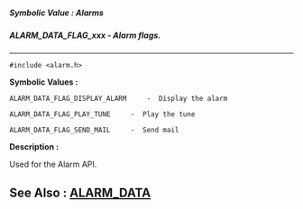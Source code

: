 ##### Symbolic Value : Alarms
##### ALARM_DATA_FLAG_xxx - Alarm flags.
---
```
#include <alarm.h>
```

**Symbolic Values :**

	ALARM_DATA_FLAG_DISPLAY_ALARM	  -  Display the alarm

	ALARM_DATA_FLAG_PLAY_TUNE	  -  Play the tune

	ALARM_DATA_FLAG_SEND_MAIL	  -  Send mail


**Description :**

Used for the Alarm API.


**See Also :**
[ALARM_DATA](/domino-c-api-docs/reference/Data/ALARM_DATA)
---
